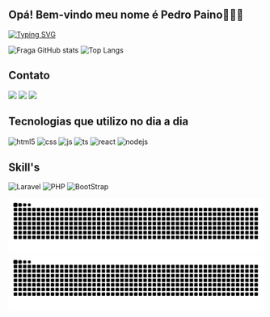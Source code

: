   ## Opá! Bem-vindo meu nome é Pedro Paino👨🏻‍💻

 [![Typing SVG](https://readme-typing-svg.demolab.com?font=Fira+Code&weight=600&size=30&duration=5000&pause=3000&color=EAFFE1&center=true&width=500&height=60&lines=Welcome+on+my+Github)](https://git.io/typing-svg)

![Fraga GitHub stats](https://github-readme-stats.vercel.app/api?username=PedroPaino&show_icons=True&theme=dark&display=flex&count_private=True&locale=pt-BR) 
![Top Langs](https://github-readme-stats.vercel.app/api/top-langs/?username=PedroPaino&layout=compact&show_icons=True&theme=dark&count_private=True&locale=pt-BR) 

  ## Contato
  
<div>   
  <a href="https://instagram.com/_pedropaino__" target="_blank"><img src="https://img.shields.io/badge/-Instagram-%23E4405F?style=for-the-badge&logo=instagram&logoColor=white" target="_blank"></a> 
  <a href = "mailto:pedropainoadm@gmail.com"><img src="https://img.shields.io/badge/Gmail-D14836?style=for-the-badge&logo=gmail&logoColor=white" target="_black"></a>
  <a href="https://www.linkedin.com/in/pedropaino" target="_blank"><img src="https://img.shields.io/badge/-LinkedIn-%230077B5?style=for-the-badge&logo=linkedin&logoColor=white" target="_blank"></a>  
</div>

## Tecnologias que utilizo no dia a dia

<div style="display: inline_block">
  <img align="center" alt="html5" src="https://img.shields.io/badge/HTML5-E34F26?style=for-the-badge&logo=html5&logoColor=white" />
  <img align="center" alt="css" src="https://img.shields.io/badge/CSS3-1572B6?style=for-the-badge&logo=css3&logoColor=white" />
  <img align="center" alt="js" src="https://img.shields.io/badge/JavaScript-F7DF1E?style=for-the-badge&logo=javascript&logoColor=black" />
  <img align="center" alt="ts" src="https://img.shields.io/badge/TypeScript-007ACC?style=for-the-badge&logo=typescript&logoColor=white" />
  <img align="center" alt="react" src="https://img.shields.io/badge/React-20232A?style=for-the-badge&logo=react&logoColor=61DAFB" />
  <img align="center" alt="nodejs" src="https://img.shields.io/badge/Node.js-43853D?style=for-the-badge&logo=node.js&logoColor=white" />  
</div>

## Skill's

<div style="display: inline_block">
<img alt="Laravel" src="https://img.shields.io/badge/Laravel-FF2D20?style=for-the-badge&logo=laravel&logoColor=white">
<img alt="PHP" src="https://img.shields.io/badge/PHP-777BB4?style=for-the-badge&logo=php&logoColor=white">
<img alt="BootStrap" src="https://img.shields.io/badge/Bootstrap-563D7C?style=for-the-badge&logo=bootstrap&logoColor=white">
</div>

![github contribution grid snake animation](https://raw.githubusercontent.com/PedroPaino/PedroPaino/output/github-contribution-grid-snake-dark.svg#gh-dark-mode-only)![github contribution grid snake animation](https://raw.githubusercontent.com/PedroPaino/PedroPaino/output/github-contribution-grid-snake.svg#gh-light-mode-only)
